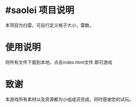 #saolei
项目说明
=========
本项目为扫雷，可自行定义格子大小，雷数。

使用说明
=========
将所有文件下载到本地，点击index.html文件 即可游戏

致谢
=========
本游戏所有素材以及资源都为小组成员完成，同时感谢您的试玩。
